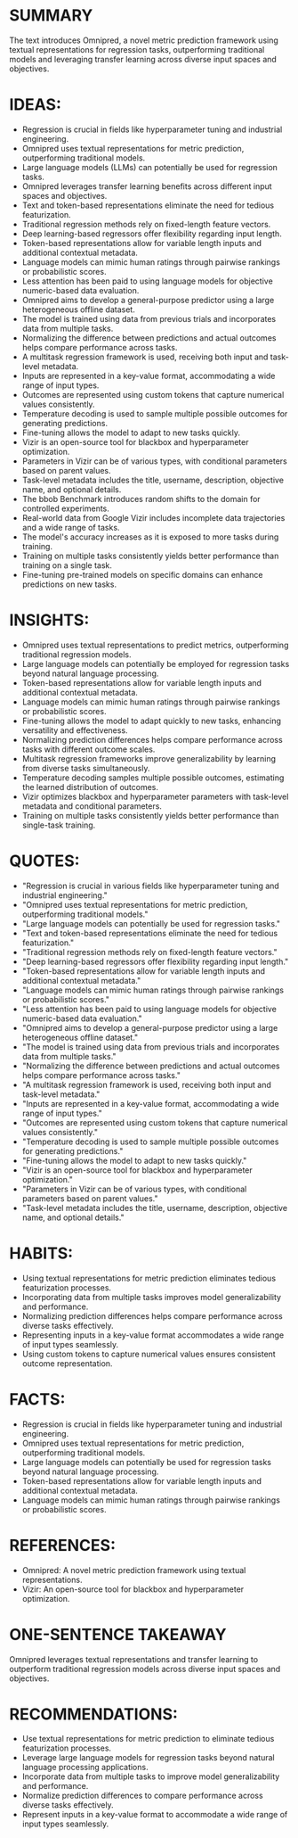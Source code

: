 # SUMMARY
The text introduces Omnipred, a novel metric prediction framework using textual representations for regression tasks, outperforming traditional models and leveraging transfer learning across diverse input spaces and objectives.

# IDEAS:
- Regression is crucial in fields like hyperparameter tuning and industrial engineering.
- Omnipred uses textual representations for metric prediction, outperforming traditional models.
- Large language models (LLMs) can potentially be used for regression tasks.
- Omnipred leverages transfer learning benefits across different input spaces and objectives.
- Text and token-based representations eliminate the need for tedious featurization.
- Traditional regression methods rely on fixed-length feature vectors.
- Deep learning-based regressors offer flexibility regarding input length.
- Token-based representations allow for variable length inputs and additional contextual metadata.
- Language models can mimic human ratings through pairwise rankings or probabilistic scores.
- Less attention has been paid to using language models for objective numeric-based data evaluation.
- Omnipred aims to develop a general-purpose predictor using a large heterogeneous offline dataset.
- The model is trained using data from previous trials and incorporates data from multiple tasks.
- Normalizing the difference between predictions and actual outcomes helps compare performance across tasks.
- A multitask regression framework is used, receiving both input and task-level metadata.
- Inputs are represented in a key-value format, accommodating a wide range of input types.
- Outcomes are represented using custom tokens that capture numerical values consistently.
- Temperature decoding is used to sample multiple possible outcomes for generating predictions.
- Fine-tuning allows the model to adapt to new tasks quickly.
- Vizir is an open-source tool for blackbox and hyperparameter optimization.
- Parameters in Vizir can be of various types, with conditional parameters based on parent values.
- Task-level metadata includes the title, username, description, objective name, and optional details.
- The bbob Benchmark introduces random shifts to the domain for controlled experiments.
- Real-world data from Google Vizir includes incomplete data trajectories and a wide range of tasks.
- The model's accuracy increases as it is exposed to more tasks during training.
- Training on multiple tasks consistently yields better performance than training on a single task.
- Fine-tuning pre-trained models on specific domains can enhance predictions on new tasks.

# INSIGHTS:
- Omnipred uses textual representations to predict metrics, outperforming traditional regression models.
- Large language models can potentially be employed for regression tasks beyond natural language processing.
- Token-based representations allow for variable length inputs and additional contextual metadata.
- Language models can mimic human ratings through pairwise rankings or probabilistic scores.
- Fine-tuning allows the model to adapt quickly to new tasks, enhancing versatility and effectiveness.
- Normalizing prediction differences helps compare performance across tasks with different outcome scales.
- Multitask regression frameworks improve generalizability by learning from diverse tasks simultaneously.
- Temperature decoding samples multiple possible outcomes, estimating the learned distribution of outcomes.
- Vizir optimizes blackbox and hyperparameter parameters with task-level metadata and conditional parameters.
- Training on multiple tasks consistently yields better performance than single-task training.

# QUOTES:
- "Regression is crucial in various fields like hyperparameter tuning and industrial engineering."
- "Omnipred uses textual representations for metric prediction, outperforming traditional models."
- "Large language models can potentially be used for regression tasks."
- "Text and token-based representations eliminate the need for tedious featurization."
- "Traditional regression methods rely on fixed-length feature vectors."
- "Deep learning-based regressors offer flexibility regarding input length."
- "Token-based representations allow for variable length inputs and additional contextual metadata."
- "Language models can mimic human ratings through pairwise rankings or probabilistic scores."
- "Less attention has been paid to using language models for objective numeric-based data evaluation."
- "Omnipred aims to develop a general-purpose predictor using a large heterogeneous offline dataset."
- "The model is trained using data from previous trials and incorporates data from multiple tasks."
- "Normalizing the difference between predictions and actual outcomes helps compare performance across tasks."
- "A multitask regression framework is used, receiving both input and task-level metadata."
- "Inputs are represented in a key-value format, accommodating a wide range of input types."
- "Outcomes are represented using custom tokens that capture numerical values consistently."
- "Temperature decoding is used to sample multiple possible outcomes for generating predictions."
- "Fine-tuning allows the model to adapt to new tasks quickly."
- "Vizir is an open-source tool for blackbox and hyperparameter optimization."
- "Parameters in Vizir can be of various types, with conditional parameters based on parent values."
- "Task-level metadata includes the title, username, description, objective name, and optional details."

# HABITS:
- Using textual representations for metric prediction eliminates tedious featurization processes.
- Incorporating data from multiple tasks improves model generalizability and performance.
- Normalizing prediction differences helps compare performance across diverse tasks effectively.
- Representing inputs in a key-value format accommodates a wide range of input types seamlessly.
- Using custom tokens to capture numerical values ensures consistent outcome representation.

# FACTS:
- Regression is crucial in fields like hyperparameter tuning and industrial engineering.
- Omnipred uses textual representations for metric prediction, outperforming traditional models.
- Large language models can potentially be used for regression tasks beyond natural language processing.
- Token-based representations allow for variable length inputs and additional contextual metadata.
- Language models can mimic human ratings through pairwise rankings or probabilistic scores.

# REFERENCES:
- Omnipred: A novel metric prediction framework using textual representations.
- Vizir: An open-source tool for blackbox and hyperparameter optimization.

# ONE-SENTENCE TAKEAWAY
Omnipred leverages textual representations and transfer learning to outperform traditional regression models across diverse input spaces and objectives.

# RECOMMENDATIONS:
- Use textual representations for metric prediction to eliminate tedious featurization processes.
- Leverage large language models for regression tasks beyond natural language processing applications.
- Incorporate data from multiple tasks to improve model generalizability and performance.
- Normalize prediction differences to compare performance across diverse tasks effectively.
- Represent inputs in a key-value format to accommodate a wide range of input types seamlessly.